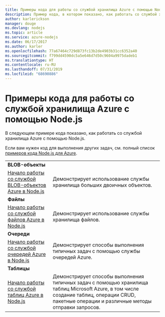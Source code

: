 ```yaml
---
title: Примеры кода для работы со службой хранилища Azure с помощью Node.js
description: Пример кода, в котором показано, как работать со службой хранилища Azure с помощью Node.js.
author: karlerickson
manager: douge
ms.devlang: nodejs
ms.topic: article
ms.service: azure-nodejs
ms.date: 06/17/2017
ms.author: karler
ms.openlocfilehash: 77a67464c729d873fc13b2de4903b31cc6352a40
ms.sourcegitcommit: f799dd4590dc5a5e646d7d50c9604a9975dadeb1
ms.translationtype: HT
ms.contentlocale: ru-RU
ms.lasthandoff: 07/31/2019
ms.locfileid: "68690886"
---
```

# <a name="azure-storage-with-nodejs-code-samples"></a>Примеры кода для работы со службой хранилища Azure с помощью Node.js

В следующем примере кода показано, как работать со службой хранилища Azure с помощью Node.js.

Если вам нужен код для выполнения других задач, см. полный список [примеров кода Node.js для Azure](https://azure.microsoft.com/resources/samples/?term=nodejs).


| | |
|---|---|
| **BLOB-объекты** ||
| [Начало работы со службой BLOB-объектов Azure в Node.js](https://github.com/Azure-Samples/storage-blob-node-getting-started) | Демонстрирует использование службы хранилища больших двоичных объектов. |
| **Файлы** ||
| [Начало работы со службой файлов Azure в Node.js](https://azure.microsoft.com/resources/samples/storage-file-node-getting-started/) | Демонстрирует использование службы хранилища файлов. |
| **Очереди** ||
| [Начало работы со службой очередей Azure в Node.js](https://azure.microsoft.com/resources/samples/storage-queue-node-getting-started/) | Демонстрирует способы выполнения типичных задач с помощью службы очередей Azure. |
| **Таблицы** ||
| [Начало работы со службой таблиц Azure в Node.js](https://azure.microsoft.com/resources/samples/storage-table-node-getting-started/) | Демонстрирует способы выполнения типичных задач с помощью хранилища таблиц Microsoft Azure, в том числе создание таблиц, операции CRUD, пакетные операции и различные методы отправки запросов. |
